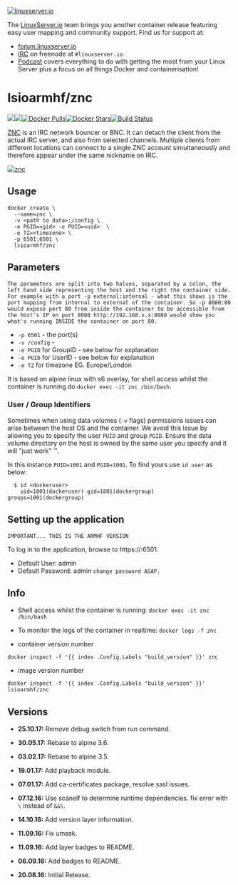 [linuxserverurl]: https://linuxserver.io
[forumurl]: https://forum.linuxserver.io
[ircurl]: https://www.linuxserver.io/irc/
[podcasturl]: https://www.linuxserver.io/podcast/
[appurl]: http://wiki.znc.in/ZNC
[hub]: https://hub.docker.com/r/lsioarmhf/znc/

[![linuxserver.io](https://raw.githubusercontent.com/linuxserver/docker-templates/master/linuxserver.io/img/linuxserver_medium.png)][linuxserverurl]

The [LinuxServer.io][linuxserverurl] team brings you another container release featuring easy user mapping and community support. Find us for support at:
* [forum.linuxserver.io][forumurl]
* [IRC][ircurl] on freenode at `#linuxserver.io`
* [Podcast][podcasturl] covers everything to do with getting the most from your Linux Server plus a focus on all things Docker and containerisation!

# lsioarmhf/znc
[![](https://images.microbadger.com/badges/version/lsioarmhf/znc.svg)](https://microbadger.com/images/lsioarmhf/znc "Get your own version badge on microbadger.com")[![](https://images.microbadger.com/badges/image/lsioarmhf/znc.svg)](https://microbadger.com/images/lsioarmhf/znc "Get your own image badge on microbadger.com")[![Docker Pulls](https://img.shields.io/docker/pulls/lsioarmhf/znc.svg)][hub][![Docker Stars](https://img.shields.io/docker/stars/lsioarmhf/znc.svg)][hub][![Build Status](https://ci.linuxserver.io/buildStatus/icon?job=Docker-Builders/armhf/armhf-znc)](https://ci.linuxserver.io/job/Docker-Builders/job/armhf/job/armhf-znc/)

[ZNC](http://wiki.znc.in/ZNC)  is an IRC network bouncer or BNC. It can detach the client from the actual IRC server, and also from selected channels. Multiple clients from different locations can connect to a single ZNC account simultaneously and therefore appear under the same nickname on IRC.

[![znc](http://wiki.znc.in/resources/assets/wiki.png)][appurl]

## Usage

```
docker create \
  --name=znc \
  -v <path to data>:/config \
  -e PGID=<gid> -e PUID=<uid>  \
  -e TZ=<timezone> \
  -p 6501:6501 \
  lsioarmhf/znc
```

## Parameters

`The parameters are split into two halves, separated by a colon, the left hand side representing the host and the right the container side. 
For example with a port -p external:internal - what this shows is the port mapping from internal to external of the container.
So -p 8080:80 would expose port 80 from inside the container to be accessible from the host's IP on port 8080
http://192.168.x.x:8080 would show you what's running INSIDE the container on port 80.`


* `-p 6501` - the port(s)
* `-v /config` -
* `-e PGID` for GroupID - see below for explanation
* `-e PUID` for UserID - see below for explanation
* `-e TZ` for timezone EG. Europe/London

It is based on alpine linux with s6 overlay, for shell access whilst the container is running do `docker exec -it znc /bin/bash`.


### User / Group Identifiers

Sometimes when using data volumes (`-v` flags) permissions issues can arise between the host OS and the container. We avoid this issue by allowing you to specify the user `PUID` and group `PGID`. Ensure the data volume directory on the host is owned by the same user you specify and it will "just work" ™.

In this instance `PUID=1001` and `PGID=1001`. To find yours use `id user` as below:

```
  $ id <dockeruser>
    uid=1001(dockeruser) gid=1001(dockergroup) groups=1001(dockergroup)
```

## Setting up the application
`IMPORTANT... THIS IS THE ARMHF VERSION`

To log in to the application, browse to https://<hostip>:6501.

* Default User: admin
* Default Password: admin
`change password ASAP.`

## Info

* Shell access whilst the container is running: `docker exec -it znc /bin/bash`
* To monitor the logs of the container in realtime: `docker logs -f znc`

* container version number 

`docker inspect -f '{{ index .Config.Labels "build_version" }}' znc`

* image version number

`docker inspect -f '{{ index .Config.Labels "build_version" }}' lsioarmhf/znc`


## Versions

+ **25.10.17:** Remove debug switch from run command.
+ **30.05.17:** Rebase to alpine 3.6.
+ **03.02.17:** Rebase to alpine 3.5.
+ **19.01.17:** Add playback module.
+ **07.01.17:** Add ca-certificates package, resolve sasl issues.
+ **07.12.16:** Use scanelf to determine runtime dependencies.
fix error with `\` instead of `&&\`.

+ **14.10.16:** Add version layer information.
+ **11.09.16:** Fix umask.
+ **11.09.16:** Add layer badges to README.
+ **06.09.16:** Add badges to README.
+ **20.08.16:** Initial Release.
